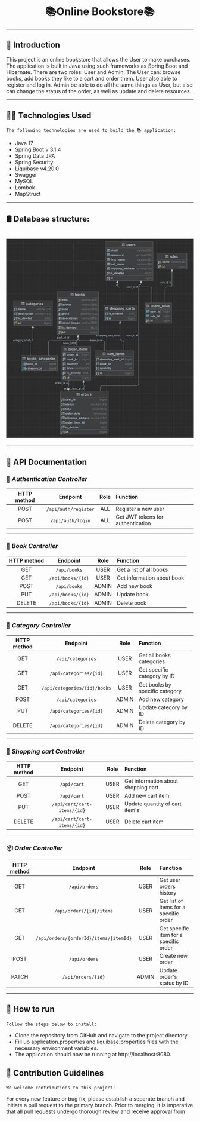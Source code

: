 # <h1 align="center">📚Online Bookstore📚</h1>

---
## 📝 Introduction
This project is an online bookstore that allows the User to make purchases. The application is built in Java using such frameworks as Spring Boot and Hibernate. There are two roles: User and Admin. The User can: browse books, add books they like to a cart and order them. User also able to register and log in. Admin be able to do all the same things as User, but also can change the status of the order, as well as update and delete resources.

---
## 🧑‍💻 Technologies Used
`The following technologies are used to build the 📚 application:`
- Java 17
- Spring Boot v 3.1.4
- Spring Data JPA
- Spring Security
- Liquibase v4.20.0
- Swagger
- MySQL
- Lombok
- MapStruct
---
## 🛢️ Database structure:
###### <h4 align="center"> ![Database structure](https://github.com/KDanil2000/online-book-store/blob/hw-read-me/Ds.png)</h4>

---
## **📃 API Documentation**

### 🚨 _Authentication Controller_

| **HTTP method** |     **Endpoint**     | **Role** | **Function**                          |
|:---------------:|:--------------------:|:--------:|:--------------------------------------|
|      POST       | `/api/auth/register` |   ALL    | Register a new user                   |
|      POST       |  `/api/auth/login`   |   ALL    | Get JWT tokens for authentication     |

---

### 📖 _Book Controller_

| **HTTP method** |   **Endpoint**    | **Role** | **Function**               |
|:---------------:|:-----------------:|:--------:|:---------------------------|
|       GET       |   `/api/books`    |   USER   | Get a list of all books    |
|       GET       | `/api/books/{id}` |   USER   | Get information about book |
|      POST       |   `/api/books`    |  ADMIN   | Add new book               |
|       PUT       | `/api/books/{id}` |  ADMIN   | Update book                |
|     DELETE      | `/api/books/{id}` |  ADMIN   | Delete book                |

---

### 🔗 _Category Controller_

| **HTTP method** |         **Endpoint**         | **Role** | **Function**                   |
|:---------------:|:----------------------------:|:--------:|:-------------------------------|
|       GET       |      `/api/categories`       |   USER   | Get all books categories       |
|       GET       |    `/api/categories/{id}`    |   USER   | Get specific category by ID    |
|       GET       | `/api/categories/{id}/books` |   USER   | Get books by specific category |
|      POST       |      `/api/categories`       |  ADMIN   | Add new category               |
|       PUT       |    `/api/categories/{id}`    |  ADMIN   | Update category by ID          |
|     DELETE      |    `/api/categories/{id}`    |  ADMIN   | Delete category by ID          |


---
### 🛒 _Shopping cart Controller_

| **HTTP method** |        **Endpoint**         | **Role** | **Function**                        |
|:---------------:|:---------------------------:|:--------:|:------------------------------------|
|       GET       |         `/api/cart`         |   USER   | Get information about shopping cart |
|      POST       |         `/api/cart`         |   USER   | Add new cart item                   |
|       PUT       | `/api/cart/cart-items/{id}` |   USER   | Update quantity of cart item's      |
|     DELETE      | `/api/cart/cart-items/{id}` |   USER   | Delete cart item                    |

---
### 📦 _Order Controller_

| **HTTP method** |              **Endpoint**              | **Role** | **Function**                           |
|:---------------:|:--------------------------------------:|:--------:|:---------------------------------------|
|       GET       |             `/api/orders`              |   USER   | Get user orders history                |
|       GET       |        `/api/orders/{id}/items`        |   USER   | Get list of items for a specific order |
|       GET       | `/api/orders/{orderId}/items/{itemId}` |   USER   | Get specific item for a specific order |
|      POST       |             `/api/orders`              |   USER   | Create new order                       |
|      PATCH      |           `/api/orders/{id}`           |  ADMIN   | Update order's status by ID            |

---

## 🏁 How to run

`Follow the steps below to install:`

- Clone the repository from GitHub and navigate to the project directory.
- Fill up application.properties and liquibase.properties files with the necessary environment variables.
- The application should now be running at http://localhost:8080.

## 🤝 Contribution Guidelines
`We welcome contributions to this project:`

For every new feature or bug fix, please establish a separate branch and initiate a pull request to the primary branch. Prior to merging, it is imperative that all pull requests undergo thorough review and receive approval from 
